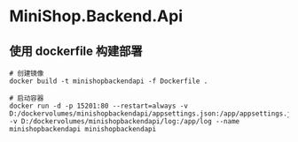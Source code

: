 # MiniShop.Backend.Api


## 使用 dockerfile 构建部署

```shell
# 创建镜像
docker build -t minishopbackendapi -f Dockerfile .

# 启动容器
docker run -d -p 15201:80 --restart=always -v D:/dockervolumes/minishopbackendapi/appsettings.json:/app/appsettings.json -v D:/dockervolumes/minishopbackendapi/log:/app/log --name minishopbackendapi minishopbackendapi
```



